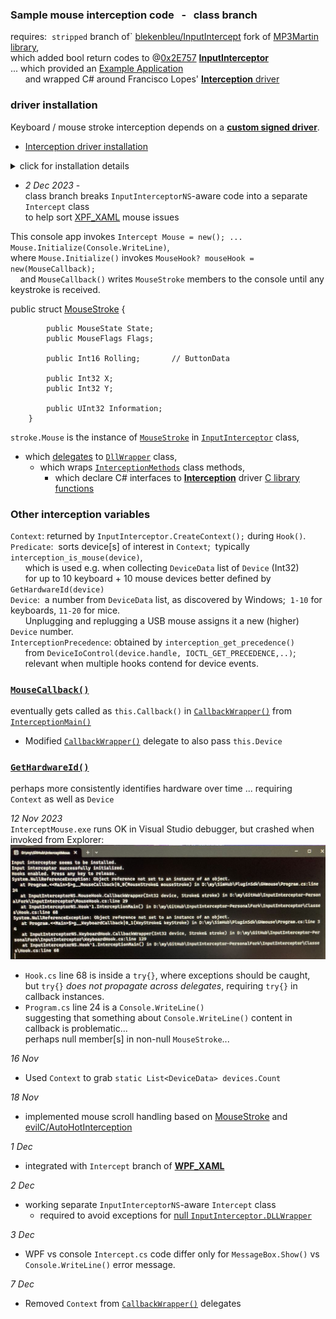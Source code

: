 ### Sample mouse interception code &nbsp; - &nbsp; class branch
requires:&nbsp; `stripped` branch of` [blekenbleu/InputIntercept](https://github.com/blekenbleu/InputIntercept)
 fork of [MP3Martin library](https://github.com/MP3Martin/InputInterceptor-PersonalFork/),  
which added bool return codes to @[0x2E757](https://github.com/0x2E757) [**InputInterceptor**](https://github.com/0x2E757/InputInterceptor/)  
...  which provided an [Example Application](https://github.com/0x2E757/InputInterceptor/#example-application)  
 &nbsp; &nbsp; &nbsp; and wrapped C# around Francisco Lopes' [**Interception** driver](https://www.oblita.com/interception.html)

### driver installation
Keyboard / mouse stroke interception depends on a [**custom signed driver**](https://github.com/oblitum/Interception/releases/latest).  
- [Interception driver installation](https://github.com/oblitum/Interception/releases/latest)

<details><summary>click for installation details</summary>

<li> reboot the PC and run a Windows Command prompt <>as administrator</i>:  
	<code>install-interception.exe /install</code>
<pre>
	Interception command line installation tool
	Copyright (C) 2008-2018 Francisco Lopes da Silva

	Interception successfully installed. You must reboot for it to take effect.
</pre>
<li> then **reboot the PC** before proceeding

<h4>to uninstall the driver</h4>
<li> e.g, for error handling code testing...   
	<code>install-interception.exe /uninstall</code>
	<li> then reboot  

</details>

- *2 Dec 2023* -  
	class branch breaks `InputInterceptorNS`-aware code into a separate `Intercept` class  
	to help sort [XPF_XAML](../WPF_XAML/) mouse issues

This console app invokes `Intercept Mouse = new(); ... Mouse.Initialize(Console.WriteLine)`,  
where `Mouse.Initialize()` invokes `MouseHook? mouseHook = new(MouseCallback);`  
 &nbsp; &nbsp; and `MouseCallback()` writes `MouseStroke` members to the console until any keystroke is received.  

public struct [MouseStroke](MouseStroke.md) {
```
        public MouseState State;
        public MouseFlags Flags;

        public Int16 Rolling;		// ButtonData

        public Int32 X;
        public Int32 Y;

        public UInt32 Information;
	}

```
`stroke.Mouse` is the instance of [`MouseStroke`](https://github.com/blekenbleu/InputIntercept/blob/master/Classes/MouseStroke.cs)
 in [`InputInterceptor`](https://github.com/blekenbleu/InputIntercept/blob/master/InputInterceptor.cs) class,
- which [delegates](https://learn.microsoft.com/en-US/dotnet/csharp/programming-guide/delegates/)
  to [`DllWrapper`](https://github.com/blekenbleu/InputIntercept/blob/master/DllWrapper.cs) class,  
  - which wraps  [`InterceptionMethods`](https://github.com/blekenbleu/InputIntercept/blob/master/InterceptionMethods.cs) class methods,  
    - which declare C# interfaces to [**Interception**](https://www.oblita.com/interception.html) driver [C library functions](https://github.com/oblitum/Interception/blob/master/library/interception.c)  

### Other interception variables
`Context`:  returned by `InputInterceptor.CreateContext();` during `Hook()`.  
`Predicate`:&nbsp; sorts device[s] of interest in `Context`;&nbsp; typically `interception_is_mouse(device)`,  
  &nbsp; &nbsp; &nbsp; which is used e.g. when collecting `DeviceData` list of `Device` (Int32)  
  &nbsp; &nbsp; &nbsp; for up to 10 keyboard + 10 mouse devices better defined by `GetHardwareId(device)`  
`Device`:&nbsp; a number from `DeviceData` list, as discovered by Windows;&nbsp;  `1-10` for keyboards, `11-20` for mice.    
  &nbsp; &nbsp; &nbsp; Unplugging and replugging a USB mouse assigns it a new (higher) `Device` number.  
`InterceptionPrecedence`:  obtained by `interception_get_precedence()`  
 &nbsp; &nbsp; &nbsp; from `DeviceIoControl(device.handle, IOCTL_GET_PRECEDENCE,..)`;  
 &nbsp; &nbsp; &nbsp; relevant when multiple hooks contend for device events.  

### [`MouseCallback()`](blob/master/program.cs#L24)
 eventually gets called as `this.Callback()` in [`CallbackWrapper()`](https://github.com/blekenbleu/InputIntercept/blob/master/MouseHook.cs#L29)
 from [`InterceptionMain()`](https://github.com/blekenbleu/InputIntercept/blob/master/Classes/Hook.cs#L57)  
- Modified [`CallbackWrapper()`](https://github.com/blekenbleu/InputIntercept/blob/master/MouseHook.cs#L29) delegate to also pass `this.Device` 

### [`GetHardwareId()`](https://github.com/blekenbleu/InputIntercept/blob/master/InterceptionMethods.cs#L47)
perhaps more consistently identifies hardware over time ... requiring `Context` as well as `Device`

*12 Nov 2023*  
`InterceptMouse.exe` runs OK in Visual Studio debugger, but crashed when invoked from Explorer:  
![](exception.jpg)  
- `Hook.cs` line 68 is inside a `try{}`, where exceptions should be caught,  
	but `try{}` *does not propagate across delegates*, requiring `try{}` in callback instances.  
- `Program.cs` line 24 is a `Console.WriteLine()`  
	suggesting that something about `Console.WriteLine()` content in callback is problematic...  
	perhaps null member[s] in non-null `MouseStroke`...  

*16 Nov*  
- Used `Context` to grab `static List<DeviceData> devices.Count`  

*18 Nov*
- implemented mouse scroll handling based on [MouseStroke](MouseStroke.md) and [evilC/AutoHotInterception](https://github.com/evilC/AutoHotInterception/blob/master/C%23/AutoHotInterception/Helpers/HelperFunctions.cs#L148)  

*1 Dec*  
- integrated with `Intercept` branch of [**WPF_XAML**](https://github.com/blekenbleu/WPF_XAML)

*2 Dec*  
- working separate `InputInterceptorNS`-aware `Intercept` class
	- required to avoid exceptions for [null `InputInterceptor.DLLWrapper`](https://github.com/blekenbleu/InputIntercept/blob/master/InputInterceptor.cs#L25)  

*3 Dec*
- WPF vs console `Intercept.cs` code differ only for `MessageBox.Show()` vs `Console.WriteLine()` error message.

*7 Dec*
- Removed `Context` from  [`CallbackWrapper()`](https://github.com/blekenbleu/InputIntercept/blob/master/MouseHook.cs#L29) delegates  
